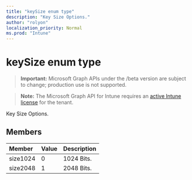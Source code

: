 ```yaml
---
title: "keySize enum type"
description: "Key Size Options."
author: "rolyon"
localization_priority: Normal
ms.prod: "Intune"
---
```


# keySize enum type

> **Important:** Microsoft Graph APIs under the /beta version are subject to change; production use is not supported.

> **Note:** The Microsoft Graph API for Intune requires an [active Intune license](https://go.microsoft.com/fwlink/?linkid=839381) for the tenant.

Key Size Options.

## Members
|Member|Value|Description|
|:---|:---|:---|
|size1024|0|1024 Bits.|
|size2048|1|2048 Bits.|




